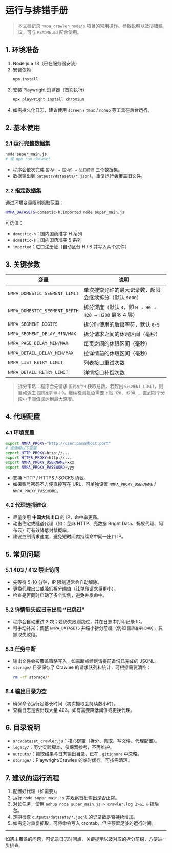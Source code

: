 # 运行与排错手册

> 本文档记录 `nmpa_crawler_nodejs` 项目的常用操作、参数说明以及排错建议，可与 `README.md` 配合使用。

## 1. 环境准备

1. Node.js ≥ 18（已在服务器安装）
2. 安装依赖
   ```bash
   npm install
   ```
3. 安装 Playwright 浏览器（首次执行）
   ```bash
   npx playwright install chromium
   ```
4. 如需持久化日志，建议使用 `screen` / `tmux` / `nohup` 等工具在后台运行。

## 2. 基本使用

### 2.1 运行完整数据集
```bash
node super_main.js
# 或 npm run dataset
```
- 程序会依次完成 `国内H → 国内S → 进口药品` 三个数据集。
- 数据输出到 `outputs/datasets/*.jsonl`，重复运行会覆盖旧文件。

### 2.2 指定数据集
通过环境变量限制抓取范围：
```bash
NMPA_DATASETS=domestic-h,imported node super_main.js
```
可选值：
- `domestic-h`：国内国药准字 H 系列
- `domestic-s`：国内国药准字 S 系列
- `imported`：进口注册证（自动区分 H / S 并写入两个文件）

## 3. 关键参数

| 变量 | 说明 |
| --- | --- |
| `NMPA_DOMESTIC_SEGMENT_LIMIT` | 单次搜索允许的最大记录数，超限会继续拆分（默认 `9000`） |
| `NMPA_DOMESTIC_SEGMENT_DEPTH` | 拆分深度（默认 `4`，即 `H → H0 → H20 → H200` 最多 4 层） |
| `NMPA_SEGMENT_DIGITS` | 拆分时使用的后缀字符，默认 `0-9` |
| `NMPA_SEGMENT_DELAY_MIN/MAX` | 拆分请求之间的休眠区间（毫秒） |
| `NMPA_PAGE_DELAY_MIN/MAX` | 每页之间的休眠区间（毫秒） |
| `NMPA_DETAIL_DELAY_MIN/MAX` | 拉详情前的休眠区间（毫秒） |
| `NMPA_LIST_RETRY_LIMIT` | 列表接口重试次数 |
| `NMPA_DETAIL_RETRY_LIMIT` | 详情接口补偿次数 |

> 拆分策略：程序会先请求 `国药准字H` 获取总数，若超出 `SEGMENT_LIMIT`，则自动派生 `国药准字H0~H9`，继续检测是否需要下钻 `H20`、`H200`……直到每个分段小于阈值或达到最大深度。

## 4. 代理配置

### 4.1 环境变量
```bash
export NMPA_PROXY="http://user:pass@host:port"
# 或使用以下变量
export HTTP_PROXY=http://...
export HTTPS_PROXY=http://...
export NMPA_PROXY_USERNAME=xxx
export NMPA_PROXY_PASSWORD=yyy
```
- 支持 HTTP / HTTPS / SOCKS 协议。
- 如果账号密码不方便直接写在 URL，可单独设置 `NMPA_PROXY_USERNAME` / `NMPA_PROXY_PASSWORD`。

### 4.2 代理选择建议
- 尽量使用 **中国大陆出口** 的 IP，命中率更高。
- 动态住宅或隧道代理（如：芝麻 HTTP、亮数据 Bright Data、蚂蚁代理、阿布云）可有效降低封禁概率。
- 建议控制请求速度，避免短时间内持续命中同一出口 IP。

## 5. 常见问题

### 5.1 403 / 412 禁止访问
- 先等待 5-10 分钟，IP 限制通常会自动解除。
- 更换代理出口或降低拆分阈值（让单段请求量更小）。
- 检查是否同时启动了多个实例，避免并发命中。

### 5.2 详情缺失或日志出现 “已跳过”
- 程序会自动重试 2 次；若仍失败则跳过，并在日志中打印记录 ID。
- 可手动补采：调整 `NMPA_DATASETS` 并缩小拆分前缀（例如 `国药准字H340`），只抓取失败段。

### 5.3 任务中断
- 输出文件会按覆盖策略写入，如需断点续跑请提前备份已完成的 JSONL。
- `storage/` 目录保存了 Crawlee 的请求队列和统计，可根据需要清空：
  ```bash
  rm -rf storage/*
  ```

### 5.4 输出目录为空
- 确保命令运行足够长时间（初次抓取会持续数小时）。
- 查看日志是否出现大量 403，如有需要降低阈值或更换代理。

## 6. 目录说明

- `src/dataset_crawler.js`：核心逻辑（拆分、抓取、写文件、代理配置）。
- `legacy/`：历史实验脚本，仅保留参考，不再维护。
- `outputs/`：抓取结果与日志输出目录，已在 `.gitignore` 中忽略。
- `storage/`：Playwright/Crawlee 的临时缓存，可按需清理。

## 7. 建议的运行流程

1. 配置好代理（如需要）。
2. 运行 `node super_main.js` 并观察首批输出是否正常。
3. 对长任务，使用 `nohup node super_main.js > crawler.log 2>&1 &` 挂后台。
4. 定期检查 `outputs/datasets/*.jsonl` 的记录数是否持续增加。
5. 如需定时重复抓取，可将命令写入 crontab，但应预留足够的运行时间。

---

如遇未覆盖的问题，可记录日志时间点、关键提示以及对应的拆分前缀，方便进一步排查。
